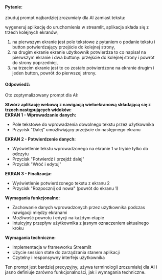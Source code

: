 #### Pytanie:

zbuduj prompt najbardziej zrozumiały dla AI zamiast tekstu:

wygeneruj aplikację do uruchomienia w streamlit,
aplikacja składa się z trzech kolejnych ekranów,
1. na pierwszym ekranie jest pole tekstowe z pytaniem o podanie tekstu i button potwierdzający przejście do kolejnej strony,
2. na drugim ekranie ekranie użytkownik potwierdza to co napisał na pierwszym ekranie i dwa buttony: przejście do kolejnej strony i powrót do strony poprzedniej,
3. na trzecim ekranie jest to co zostało potwierdzone na ekranie drugim i jeden button, powrót do pierwszej strony. 

#### Odpowiedź:

Oto zoptymalizowany prompt dla AI:

**Stwórz aplikację webową z nawigacją wieloekranową składającą się z trzech następujących widoków:**<br>
**EKRAN 1 - Wprowadzanie danych:**

* Pole tekstowe do wprowadzenia dowolnego tekstu przez użytkownika
* Przycisk "Dalej" umożliwiający przejście do następnego ekranu

**EKRAN 2 - Potwierdzenie danych:**

* Wyświetlenie tekstu wprowadzonego na ekranie 1 w trybie tylko do odczytu
* Przycisk "Potwierdź i przejdź dalej"
* Przycisk "Wróć i edytuj"

**EKRAN 3 - Finalizacja:**

* Wyświetlenie potwierdzonego tekstu z ekranu 2
* Przycisk "Rozpocznij od nowa" (powrót do ekranu 1)

**Wymagania funkcjonalne:**

* Zachowanie danych wprowadzonych przez użytkownika podczas nawigacji między ekranami
* Możliwość powrotu i edycji na każdym etapie
* Intuicyjny przepływ użytkownika z jasnym oznaczeniem aktualnego kroku

**Wymagania techniczne:**

* Implementacja w frameworku Streamlit
* Użycie session state do zarządzania stanem aplikacji
* Czytelny i responsywny interfejs użytkownika

<line/>
Ten prompt jest bardziej precyzyjny, używa terminologii zrozumiałej dla AI i jasno definiuje zarówno funkcjonalności, jak i wymagania techniczne.